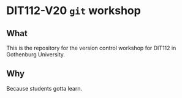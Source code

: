 # DIT112-V20 `git` workshop

## What

This is the repository for the version control workshop for
DIT112 in Gothenburg University.

## Why

Because students gotta learn.
